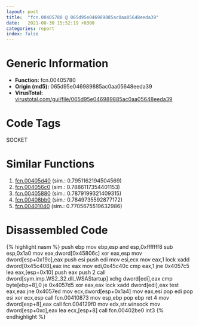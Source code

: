 ```yaml
---
layout: post
title:  "fcn.00405780 @ 065d95e046989885ac0aa05648eeda39"
date:   2021-08-30 15:52:19 +0300
categories: report
index: false
---
```


# Generic Information
- **Function:** fcn.00405780
- **Origin (md5):** 065d95e046989885ac0aa05648eeda39
- **VirusTotal:** [virustotal.com/gui/file/065d95e046989885ac0aa05648eeda39][virustotal_ref]

# Code Tags
<span class="tag" id="SOCKET">SOCKET</span>


# Similar Functions

1. [fcn.00405d40][similar_1_ref] (sim.: 0.7951162194504569)
2. [fcn.004056c0][similar_2_ref] (sim.: 0.7886117354401153)
3. [fcn.00405880][similar_3_ref] (sim.: 0.7879199321409315)
4. [fcn.00408bb0][similar_4_ref] (sim.: 0.7849735592877172)
5. [fcn.00401040][similar_5_ref] (sim.: 0.7705675519632986)


# Disassembled Code

{% highlight nasm %}
push ebp
mov ebp,esp
and esp,0xfffffff8
sub esp,0x1a0
mov eax,dword[0x45806c]
xor eax,esp
mov dword[esp+0x19c],eax
push esi
push edi
mov esi,ecx
mov eax,1
lock xadd dword[0x45c408],eax
inc eax
mov edi,0x45c40c
cmp eax,1
jne 0x4057c5
lea eax,[esp+0x10]
push eax
push 2
call dword[sym.imp.WS2_32.dll_WSAStartup]
xchg dword[edi],eax
cmp byte[ebp+8],0
je 0x4057d5
xor eax,eax
lock xadd dword[edi],eax
test eax,eax
jne 0x4057ed
mov ecx,dword[esp+0x1a4]
mov eax,esi
pop edi
pop esi
xor ecx,esp
call fcn.00410873
mov esp,ebp
pop ebp
ret 4
mov dword[esp+8],eax
call fcn.004129f0
mov edx,str.winsock
mov dword[esp+0xc],eax
lea ecx,[esp+8]
call fcn.00402be0
int3 
{% endhighlight %}


[similar_1_ref]: /report/fcn.00405d40@b9bcb002212a6b3f234989f71e66f5f7
[similar_2_ref]: /report/fcn.004056c0@b9bcb002212a6b3f234989f71e66f5f7
[similar_3_ref]: /report/fcn.00405880@b9bcb002212a6b3f234989f71e66f5f7
[similar_4_ref]: /report/fcn.00408bb0@b9bcb002212a6b3f234989f71e66f5f7
[similar_5_ref]: /report/fcn.00401040@065d95e046989885ac0aa05648eeda39
[virustotal_ref]: https://www.virustotal.com/gui/file/065d95e046989885ac0aa05648eeda39